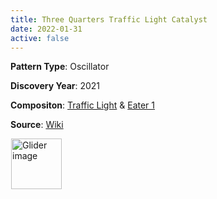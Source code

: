 ```yaml
---
title: Three Quarters Traffic Light Catalyst
date: 2022-01-31
active: false
---
```



**Pattern Type**: Oscillator

**Discovery Year**: 2021

**Compositon**: [Traffic Light](https://galapagos.netlify.app/database/traffic_light) & [Eater 1](https://galapagos.netlify.app/database/eater_1)

**Source**: [Wiki](https://conwaylife.com/wiki/Three_quarters_traffic_light_catalyst)
<!--more-->

<p>
<script type="text/javascript" src="https://www.conwaylife.com/js/lv-plugin.js"></script></p>

<div class="rle"><div class="codebox"><div style="display:none; position: relative; z-index: 1031;"><code>x = 10, y = 13, rule = B3/S23
9bo$7b3o$6bo$6b2o5$3o3b3o2$4bo$4bo$4bo!
#C [[ THEME 6 GRID GRIDMAJOR 0 ZOOM 20 ]]
#C [[ COLOR ARROW Fuchsia ARROWSIZE 3 0.1 ARROWALPHA 0.70 ]]
#C [[  ARROW -2 14 11 14 32  ]]
#C [[ COLOR ARROW Lime ARROWSIZE 3 0.1 ARROWALPHA 0.70 ]]
#C [[  ARROW 11 14 11 -2 32  ]]
#C [[ COLOR ARROW Salmon ARROWSIZE 3 0.1 ARROWALPHA 0.70 ]]
#C [[  ARROW 11 -2 -2 -2 32  ]]
#C [[ COLOR ARROW Gray ARROWSIZE 3 0.1 ARROWALPHA 0.70 ]]
#C [[  ARROW -2 -2 -2 14 32  ]]
#C [[ COLOR LABEL Green LABELSIZE 45  LABELALPHA 0.70 ]]
#C [[ LABEL 5 -4 32 "Three Quarters Traffic Light Catalyst" ]]
</code></div></div><canvas width="760" height="560" style="margin-left:1px; position: relative; z-index: 1031;"><noscript> <a href="https://www.conwaylife.com/wiki/File:Glider.png" class="image" title="Glider image"><img alt="Glider image" src="https://www.conwaylife.com/w/images/7/79/Glider.png" decoding="async" width="81" height="81" /></a> </noscript></canvas></div>

